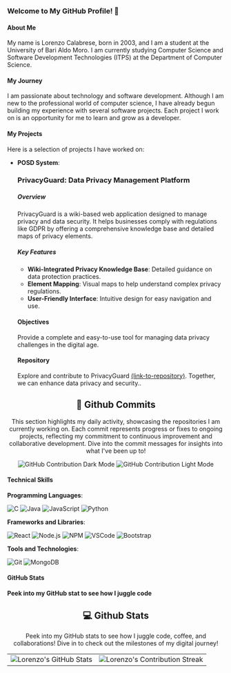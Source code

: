### Welcome to My GitHub Profile! 👋

#### About Me
My name is Lorenzo Calabrese, born in 2003, and I am a student at the University of Bari Aldo Moro. I am currently studying Computer Science and Software Development Technologies (ITPS) at the Department of Computer Science.

#### My Journey
I am passionate about technology and software development. Although I am new to the professional world of computer science, I have already begun building my experience with several software projects. Each project I work on is an opportunity for me to learn and grow as a developer.

#### My Projects
Here is a selection of projects I have worked on:
- **POSD System**:
   ### PrivacyGuard: Data Privacy Management Platform
  
  ##### Overview
     PrivacyGuard is a wiki-based web application designed to manage privacy and data security. It helps businesses comply with regulations like GDPR by
     offering a comprehensive knowledge base and detailed maps of privacy elements.

  ##### Key Features
   - **Wiki-Integrated Privacy Knowledge Base**: Detailed guidance on data protection practices.
   - **Element Mapping**: Visual maps to help understand complex privacy regulations.
   - **User-Friendly Interface**: Intuitive design for easy navigation and use.

  #### Objectives
     Provide a complete and easy-to-use tool for managing data privacy challenges in the digital age.

  #### Repository
     Explore and contribute to PrivacyGuard [(link-to-repository)](https://github.com/LorenzoCalabrese03/POSD_System?tab=readme-ov-file). Together, we can
     enhance data privacy and security..

<div align="center">
  <h2>🚀 Github Commits</h2>
  <p>This section highlights my daily activity, showcasing the repositories I am currently working on. Each commit represents progress or fixes to ongoing projects, reflecting my commitment to continuous improvement and collaborative development. Dive into the commit messages for insights into what I've been up to!</p>
  <img src="https://raw.githubusercontent.com/LorenzoCalabrese03/output/github-contribution-grid-dark-mode-only" alt="GitHub Contribution Dark Mode"/>
  <img src="https://raw.githubusercontent.com/LorenzoCalabrese03/output/github-contribution-grid-light-mode-only" alt="GitHub Contribution Light Mode"/>
</div>


#### Technical Skills
 **Programming Languages**:
  <div align="left">
    <!-- Replace with your framework skills -->
   <img src="https://img.icons8.com/color/48/000000/c-programming.png" alt="C"/>
   <img src="https://img.icons8.com/color/48/000000/java-coffee-cup-logo.png" alt="Java"/>
   <img src="https://img.icons8.com/color/48/000000/javascript.png" alt="JavaScript"/>
   <img src="https://img.icons8.com/color/48/000000/python.png" alt="Python"/>
</div>

 **Frameworks and Libraries**:
   <div align="left">
    <!-- Replace with your framework skills -->
   <img src="https://img.icons8.com/color/48/000000/react-native.png" alt="React"/>
   <img src="https://img.icons8.com/color/48/000000/nodejs.png" alt="Node.js"/>
   <img src="https://img.icons8.com/color/48/000000/npm.png" alt="NPM"/>
   <img src="https://img.icons8.com/fluent/48/000000/visual-studio-code-2019.png" alt="VSCode"/>
   <img src="https://img.icons8.com/color/48/000000/bootstrap.png" alt="Bootstrap"/>

</div>

 **Tools and Technologies**:
   <div align="left">
   <img src="https://img.icons8.com/color/48/000000/git.png" alt="Git"/>
   <img src="https://img.icons8.com/color/48/000000/mongodb.png" alt="MongoDB"/>
   
#### GitHub Stats
   **Peek into my GitHub stat to see how I juggle code**
   

<div align="center">
<h2 align="center" class="section-heading"> 💻 Github Stats</h2>
<p>Peek into my GitHub stats to see how I juggle code, coffee, and collaborations! Dive in to check out the milestones of my digital journey!</p>
 <table align="center" width="100%" height="100%" >
    <tr>
       <td><img style="border: none;" src="https://github-profile-summary-cards.vercel.app/api/cards/profile-details?username=LorenzoCalabrese03/POSD_System&theme=github_dark" alt="Lorenzo's GitHub Stats"/></td>   
       <td><img style="border: none;" src="https://github-readme-streak-stats.herokuapp.com/?user=LorenzoCalabrese03&theme=merko" alt="Lorenzo's Contribution Streak"/></td>
    </tr>
 </table>

 <table align="center" width="100%" height="100%" >
    <tr>
        <td><img style="border: none;" src="https://github-profile-summary-cards.vercel.app/api/cards/stats?username=LorenzoCalabrese03&theme=github_dark" alt="Lorenzo's GitHub Stats"/></td>
        <td><img style="border: none;" src="https://github-profile-summary-cards.vercel.app/api/cards/productive-time?username=LorenzoCalabrese03&theme=github_dark&utcOffset=10" alt="Lorenzo's GitHub Stats"/>
        <td><img style="border: none;" src="https://github-profile-summary-cards.vercel.app/api/cards/repos-per-language?username=LorenzoCalabrese03&theme=github_dark" alt="Lorenzo's GitHub Stats"/></td>
        <td><img style="border: none;" src="https://github-profile-summary-cards.vercel.app/api/cards/most-commit-language?username=LorenzoCalabrese03&theme=github_dark" alt="Lorenzo's GitHub Stats"/></td>
    </tr>
 </table>
</div>

#### Goals
I am motivated to continue learning and improving my skills in the field of computer science. My goal is to contribute to innovative and impactful projects, and to collaborate with other developers to create high-quality software solutions.

#### Contact
- **Email**: lorenzocalabrese.aziendale@gmail.com
- **LinkedIn**: www.linkedin.com/in/lorenzo-calabrese-667a44276

Thank you for visiting my GitHub profile! Feel free to contact me for collaborations or questions about my projects.

